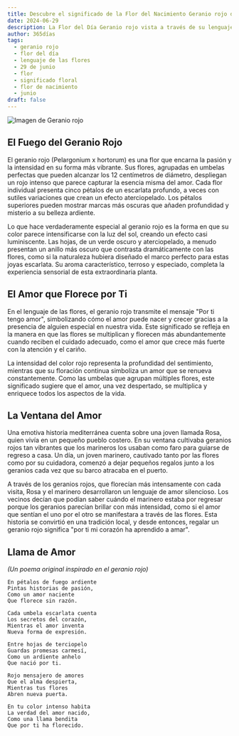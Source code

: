```yaml
---
title: Descubre el significado de la Flor del Nacimiento Geranio rojo del 29 de junio
date: 2024-06-29
description: La Flor del Día Geranio rojo vista a través de su lenguaje floral e historias
author: 365días
tags:
  - geranio rojo
  - flor del día
  - lenguaje de las flores
  - 29 de junio
  - flor
  - significado floral
  - flor de nacimiento
  - junio
draft: false
---
```


![Imagen de Geranio rojo](https://cdn.pixabay.com/photo/2019/07/12/14/52/geranium-4333041_1280.jpg#center#center)


## El Fuego del Geranio Rojo

El geranio rojo (Pelargonium x hortorum) es una flor que encarna la pasión y la intensidad en su forma más vibrante. Sus flores, agrupadas en umbelas perfectas que pueden alcanzar los 12 centímetros de diámetro, despliegan un rojo intenso que parece capturar la esencia misma del amor. Cada flor individual presenta cinco pétalos de un escarlata profundo, a veces con sutiles variaciones que crean un efecto aterciopelado. Los pétalos superiores pueden mostrar marcas más oscuras que añaden profundidad y misterio a su belleza ardiente.

Lo que hace verdaderamente especial al geranio rojo es la forma en que su color parece intensificarse con la luz del sol, creando un efecto casi luminiscente. Las hojas, de un verde oscuro y aterciopelado, a menudo presentan un anillo más oscuro que contrasta dramáticamente con las flores, como si la naturaleza hubiera diseñado el marco perfecto para estas joyas escarlata. Su aroma característico, terroso y especiado, completa la experiencia sensorial de esta extraordinaria planta.

## El Amor que Florece por Ti

En el lenguaje de las flores, el geranio rojo transmite el mensaje "Por ti tengo amor", simbolizando cómo el amor puede nacer y crecer gracias a la presencia de alguien especial en nuestra vida. Este significado se refleja en la manera en que las flores se multiplican y florecen más abundantemente cuando reciben el cuidado adecuado, como el amor que crece más fuerte con la atención y el cariño.

La intensidad del color rojo representa la profundidad del sentimiento, mientras que su floración continua simboliza un amor que se renueva constantemente. Como las umbelas que agrupan múltiples flores, este significado sugiere que el amor, una vez despertado, se multiplica y enriquece todos los aspectos de la vida.

## La Ventana del Amor

Una emotiva historia mediterránea cuenta sobre una joven llamada Rosa, quien vivía en un pequeño pueblo costero. En su ventana cultivaba geranios rojos tan vibrantes que los marineros los usaban como faro para guiarse de regreso a casa. Un día, un joven marinero, cautivado tanto por las flores como por su cuidadora, comenzó a dejar pequeños regalos junto a los geranios cada vez que su barco atracaba en el puerto.

A través de los geranios rojos, que florecían más intensamente con cada visita, Rosa y el marinero desarrollaron un lenguaje de amor silencioso. Los vecinos decían que podían saber cuándo el marinero estaba por regresar porque los geranios parecían brillar con más intensidad, como si el amor que sentían el uno por el otro se manifestara a través de las flores. Esta historia se convirtió en una tradición local, y desde entonces, regalar un geranio rojo significa "por ti mi corazón ha aprendido a amar".

## Llama de Amor
*(Un poema original inspirado en el geranio rojo)*

```
En pétalos de fuego ardiente
Pintas historias de pasión,
Como un amor naciente
Que florece sin razón.

Cada umbela escarlata cuenta
Los secretos del corazón,
Mientras el amor inventa
Nueva forma de expresión.

Entre hojas de terciopelo
Guardas promesas carmesí,
Como un ardiente anhelo
Que nació por ti.

Rojo mensajero de amores
Que el alma despierta,
Mientras tus flores
Abren nueva puerta.

En tu color intenso habita
La verdad del amor nacido,
Como una llama bendita
Que por ti ha florecido.
```